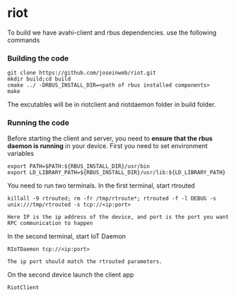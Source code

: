 # riot

To build we have avahi-client and rbus dependencies. 
use the following commands
### Building the code
    
    git clone https://github.com/joseinweb/riot.git
    mkdir build;cd build
    cmake ../ -DRBUS_INSTALL_DIR=<path of rbus installed components>
    make

The excutables will be in riotclient and riotdaemon folder in build folder.

### Running the code
Before starting the client and server, you need to **ensure that the rbus daemon is running** in your device.
First you need to set environment variables

    export PATH=$PATH:${RBUS_INSTALL_DIR}/usr/bin
    export LD_LIBRARY_PATH=${RBUS_INSTALL_DIR}/usr/lib:${LD_LIBRARY_PATH}
    
You need to run two terminals. In the first terminal, start rtrouted

    killall -9 rtrouted; rm -fr /tmp/rtroute*; rtrouted -f -l DEBUG -s unix:///tmp/rtrouted -s tcp://<ip:port>

    Here IP is the ip address of the device, and port is the port you want RPC communication to happen

In the second terminal, start IoT Daemon

    RIoTDaemon tcp://<ip:port>

    The ip port should match the rtrouted parameters. 

On the second device launch the client app

    RiotClient
